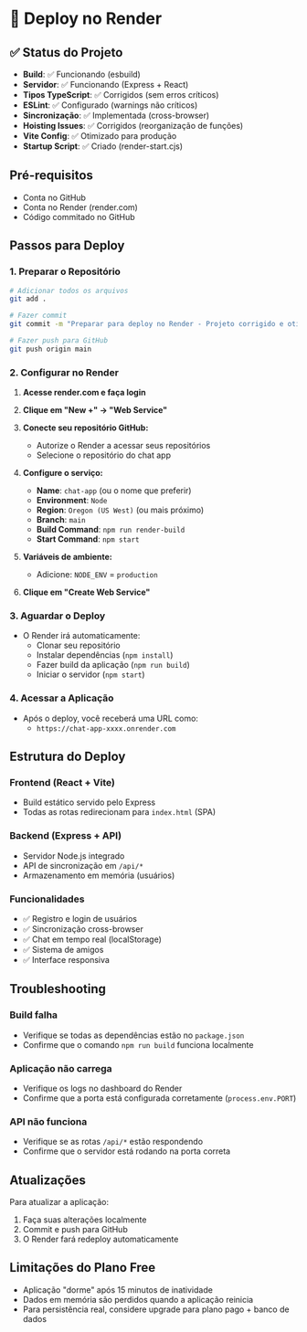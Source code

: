 # 🚀 Deploy no Render

## ✅ Status do Projeto
- **Build**: ✅ Funcionando (esbuild)
- **Servidor**: ✅ Funcionando (Express + React)
- **Tipos TypeScript**: ✅ Corrigidos (sem erros críticos)
- **ESLint**: ✅ Configurado (warnings não críticos)
- **Sincronização**: ✅ Implementada (cross-browser)
- **Hoisting Issues**: ✅ Corrigidos (reorganização de funções)
- **Vite Config**: ✅ Otimizado para produção
- **Startup Script**: ✅ Criado (render-start.cjs)

## Pré-requisitos
- Conta no GitHub
- Conta no Render (render.com)
- Código commitado no GitHub

## Passos para Deploy

### 1. Preparar o Repositório
```bash
# Adicionar todos os arquivos
git add .

# Fazer commit
git commit -m "Preparar para deploy no Render - Projeto corrigido e otimizado"

# Fazer push para GitHub
git push origin main
```

### 2. Configurar no Render

1. **Acesse render.com e faça login**

2. **Clique em "New +" → "Web Service"**

3. **Conecte seu repositório GitHub:**
   - Autorize o Render a acessar seus repositórios
   - Selecione o repositório do chat app

4. **Configure o serviço:**
   - **Name**: `chat-app` (ou o nome que preferir)
   - **Environment**: `Node`
   - **Region**: `Oregon (US West)` (ou mais próximo)
   - **Branch**: `main`
   - **Build Command**: `npm run render-build`
   - **Start Command**: `npm start`

5. **Variáveis de ambiente:**
   - Adicione: `NODE_ENV` = `production`

6. **Clique em "Create Web Service"**

### 3. Aguardar o Deploy
- O Render irá automaticamente:
  - Clonar seu repositório
  - Instalar dependências (`npm install`)
  - Fazer build da aplicação (`npm run build`)
  - Iniciar o servidor (`npm start`)

### 4. Acessar a Aplicação
- Após o deploy, você receberá uma URL como:
  - `https://chat-app-xxxx.onrender.com`

## Estrutura do Deploy

### Frontend (React + Vite)
- Build estático servido pelo Express
- Todas as rotas redirecionam para `index.html` (SPA)

### Backend (Express + API)
- Servidor Node.js integrado
- API de sincronização em `/api/*`
- Armazenamento em memória (usuários)

### Funcionalidades
- ✅ Registro e login de usuários
- ✅ Sincronização cross-browser
- ✅ Chat em tempo real (localStorage)
- ✅ Sistema de amigos
- ✅ Interface responsiva

## Troubleshooting

### Build falha
- Verifique se todas as dependências estão no `package.json`
- Confirme que o comando `npm run build` funciona localmente

### Aplicação não carrega
- Verifique os logs no dashboard do Render
- Confirme que a porta está configurada corretamente (`process.env.PORT`)

### API não funciona
- Verifique se as rotas `/api/*` estão respondendo
- Confirme que o servidor está rodando na porta correta

## Atualizações
Para atualizar a aplicação:
1. Faça suas alterações localmente
2. Commit e push para GitHub
3. O Render fará redeploy automaticamente

## Limitações do Plano Free
- Aplicação "dorme" após 15 minutos de inatividade
- Dados em memória são perdidos quando a aplicação reinicia
- Para persistência real, considere upgrade para plano pago + banco de dados
